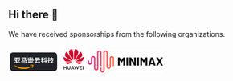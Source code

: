 ## Hi there 👋

<!--

**Here are some ideas to get you started:**

🙋‍♀️ A short introduction - what is your organization all about?
🌈 Contribution guidelines - how can the community get involved?
👩‍💻 Useful resources - where can the community find your docs? Is there anything else the community should know?
🍿 Fun facts - what does your team eat for breakfast?
🧙 Remember, you can do mighty things with the power of [Markdown](https://docs.github.com/github/writing-on-github/getting-started-with-writing-and-formatting-on-github/basic-writing-and-formatting-syntax)
-->

<!--
- Our Github：https://github.com/QiYuan-tech
- Our Homepage：https://qiyuan-tech.github.io
- Our ModelScope: https://modelscope.cn/organization/QiYuan-tech
- Our HuggingFace：https://huggingface.co/QiYuan-tech
- Our Researchers: https://github.com/QiYuan-tech/.github/blob/main/profile/RESEARCHERS.md
-->

<p>We have received sponsorships from the following organizations.</p>
  <a href="https://www.amazonaws.cn/startups/"><img src="https://github.com/QiYuan-tech/.github/blob/main/profile/assets/aws.png" width="100px"></a>
  <a href="https://startup.huaweicloud.com/"><img src="https://github.com/QiYuan-tech/.github/blob/main/profile/assets/hw.png" width="50px"></a>
  <a href="https://api.minimax.chat/cooperation-partners"><img src="https://github.com/QiYuan-tech/.github/blob/main/profile/assets/minimax.png" width="150px"></a>
